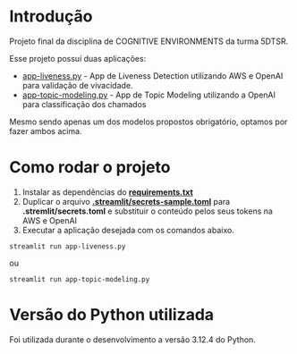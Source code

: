 # Introdução

Projeto final da disciplina de COGNITIVE ENVIRONMENTS da turma 5DTSR.

Esse projeto possuí duas aplicações:
- [app-liveness.py](app-liveness.py) - App de Liveness Detection utilizando AWS e OpenAI para validação de vivacidade.
- [app-topic-modeling.py](app-topic-modeling.py) - App de Topic Modeling utilizando a OpenAI para classificação dos chamados

Mesmo sendo apenas um dos modelos propostos obrigatório, optamos por fazer ambos acima.

# Como rodar o projeto

1) Instalar as dependências do **[requirements.txt](requirements.txt)**
2) Duplicar o arquivo **[.streamlit/secrets-sample.toml](.streamlit/secrets-sample.toml)**
para **.stremlit/secrets.toml** e substituir o conteúdo pelos seus tokens na AWS e OpenAI
3) Executar a aplicação desejada com os comandos abaixo.

```
streamlit run app-liveness.py
```

ou

```
streamlit run app-topic-modeling.py
```

# Versão do Python utilizada

Foi utilizada durante o desenvolvimento a versão 3.12.4 do Python.